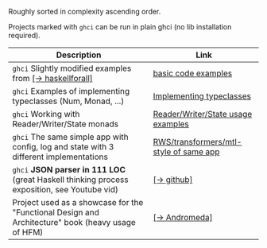 Roughly sorted in complexity ascending order.

Projects marked with `ghci` can be run in plain ghci (no lib installation required).

|Description|Link|
|---|---|
| `ghci` Slightly modified examples from [[→ haskellforall]](https://www.haskellforall.com/2015/10/basic-haskell-examples.html) | [basic code examples](https://github.com/rmnavr/hs_study/blob/main/demo_code/basic) |
| `ghci` Examples of implementing typeclasses (Num, Monad, ...) | [Implementing typeclasses](https://github.com/rmnavr/hs_study/blob/main/demo_code/instantiating) |
| `ghci` Working with Reader/Writer/State monads | [Reader/Writer/State usage examples](https://github.com/rmnavr/hs_study/blob/main/demo_code/rws) |
| `ghci` The same simple app with config, log and state with 3 different implementations | [RWS/transformers/mtl-style of same app](https://github.com/rmnavr/hs_study/blob/main/demo_code/tr_rws) |
| `ghci` **JSON parser in 111 LOC** (great Haskell thinking process exposition, see Youtube vid) | [[→ github]](https://github.com/tsoding/haskell-json) |
| Project used as a showcase for the "Functional Design and Architecture" book (heavy usage of HFM) | [[→ Andromeda]](https://github.com/graninas/Andromeda) |

